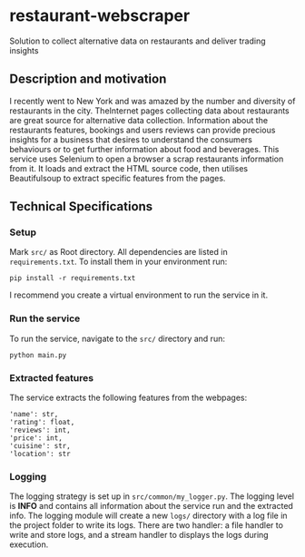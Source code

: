 # restaurant-webscraper
Solution to collect alternative data on restaurants and deliver trading insights 

## Description and motivation
I recently went to New York and was amazed by the number and diversity of restaurants in the city.
TheInternet pages collecting data about restaurants are great source for alternative data collection.
Information about the restaurants features, bookings and users reviews can provide precious insights for a business that desires to understand the consumers behaviours or to get further information about food and beverages.
This service uses Selenium to open a browser a scrap restaurants information from it.
It loads and extract the HTML source code, then utilises Beautifulsoup to extract specific features from the pages.


## Technical Specifications

### Setup
Mark `src/` as Root directory.
All dependencies are listed in `requirements.txt`. To install them in your environment run:
```
pip install -r requirements.txt
```

I recommend you create a virtual environment to run the service in it.

### Run the service
To run the service, navigate to the `src/` directory and run:
```
python main.py
```


### Extracted features 
The service extracts the following features from the webpages:
```
'name': str,
'rating': float,
'reviews': int,
'price': int,
'cuisine': str,
'location': str
```

### Logging
The logging strategy is set up in `src/common/my_logger.py`. The logging level is **INFO** and contains all information
about the service run and the extracted info. The logging module will create a new `logs/` directory with a log file in the project folder to write
its logs. There are two handler: a file handler to write and store logs, and a stream handler to displays the logs
during execution.
